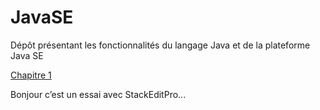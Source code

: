 # JavaSE
Dépôt présentant les fonctionnalités du langage Java et de la plateforme Java SE

[Chapitre 1](https://github.com/maelyo/JavaSE/tree/master/Projet_JavaSE_Chapitre1 "Projet Java Minimaliste avec Eclipse")

Bonjour c’est un essai avec StackEditPro...
<!--stackedit_data:
eyJoaXN0b3J5IjpbLTY0MDAwNjU3OSw0MzA1MTUwMjYsMTAwMT
U1NTg0Niw2MzA1NzA2MDNdfQ==
-->